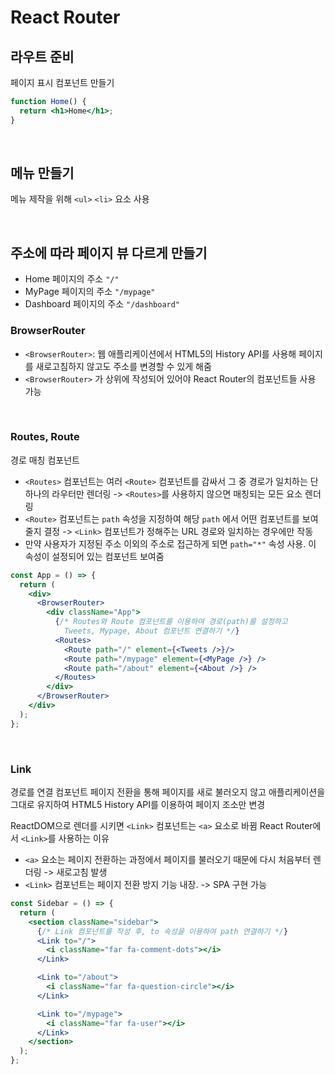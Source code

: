 # React Router

## 라우트 준비
페이지 표시 컴포넌트 만들기
```jsx
function Home() {
  return <h1>Home</h1>;
}
```

<br>

## 메뉴 만들기
메뉴 제작을 위해 `<ul>` `<li>` 요소 사용

<br>

## 주소에 따라 페이지 뷰 다르게 만들기
* Home 페이지의 주소 `"/"`
* MyPage 페이지의 주소 `"/mypage"`
* Dashboard 페이지의 주소 `"/dashboard"`

### BrowserRouter
* `<BrowserRouter>`: 웹 애플리케이션에서 HTML5의 History API를 사용해 페이지를 새로고침하지 않고도 주소를 변경할 수 있게 해줌
* `<BrowserRouter>` 가 상위에 작성되어 있어야 React Router의 컴포넌트들 사용 가능

<br>


### Routes, Route
경로 매칭 컴포넌트
* `<Routes>` 컴포넌트는 여러 `<Route>` 컴포넌트를 감싸서 그 중 경로가 일치하는 단 하나의 라우터만 렌더링
    -> `<Routes>`를 사용하지 않으면 매칭되는 모든 요소 렌더링
* `<Route>` 컴포넌트는 `path` 속성을 지정하여 해당 `path` 에서 어떤 컴포넌트를 보여줄지 결정
    -> `<Link>` 컴포넌트가 정해주는 URL 경로와 일치하는 경우에만 작동
* 만약 사용자가 지정된 주소 이외의 주소로 접근하게 되면 `path="*"` 속성 사용. 이 속성이 설정되어 있는 컴포넌트 보여줌

```jsx
const App = () => {
  return (
    <div>
      <BrowserRouter>
        <div className="App">
          {/* Routes와 Route 컴포넌트를 이용하여 경로(path)를 설정하고 
            Tweets, Mypage, About 컴포넌트 연결하기 */}
          <Routes>
            <Route path="/" element={<Tweets />}/>
            <Route path="/mypage" element={<MyPage />} />
            <Route path="/about" element={<About />} />
          </Routes>
        </div>
      </BrowserRouter>
    </div>
  );
};

```
<br>


### Link
경로를 연결 컴포넌트
페이지 전환을 통해 페이지를 새로 불러오지 않고 애플리케이션을 그대로 유지하여 HTML5 History API를 이용하여 페이지 조소만 변경

ReactDOM으로 렌더를 시키면 `<Link>` 컴포넌트는 `<a>` 요소로 바뀜
React Router에서 `<Link>`를 사용하는 이유
* `<a>` 요소는 페이지 전환하는 과정에서 페이지를 불러오기 때문에 다시 처음부터 렌더링 -> 새로고침 발생
* `<Link>` 컴포넌트는 페이지 전환 방지 기능 내장. -> SPA 구현 가능
```jsx
const Sidebar = () => {
  return (
    <section className="sidebar">
      {/* Link 컴포넌트를 작성 후, to 속성을 이용하여 path 연결하기 */}
      <Link to="/">
        <i className="far fa-comment-dots"></i>
      </Link>

      <Link to="/about">
        <i className="far fa-question-circle"></i>
      </Link>

      <Link to="/mypage">
        <i className="far fa-user"></i>
      </Link>
    </section>
  );
};
```

